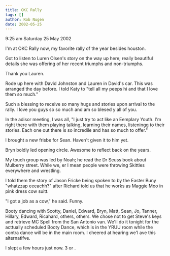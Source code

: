 ```yaml
---
title: OKC Rally
tags: []
author: Rob Nugen
date: 2002-05-25
---
```


<p class=date>9:25 am Saturday 25 May 2002</p>

<p>I'm at OKC Rally now, my favorite rally of the year besides
houston.</p>

<p>Got to listen to Luren Olsen's story on the way up here; really
beautiful details she was offering of her recent triumphs and
non-triumphs.</p>

<p>Thank you Lauren.</p>

<p>Rode up here with David Johnston and Lauren in David's car.  This
was arranged the day before.  I told Katy to "tell all my peeps hi and
that I love them so much."</p>

<p>Such a blessing to receive so many hugs and stories upon arrival to
the rally.  I love you guys so so much and am so blesed y all of
you.</p>

<p>In the adisor meeting, I was all, "I just try to act like an
Eemplary Youth.  I'm right there with them playing talking, learning
their names, listeningg to their stories.  Each one out there is so
incredile and has so much to offer."</p>

<p>I brought a new frisbe for Sean. Haven't given it to him yet.</p>

<p>Bryn boldly led opening circle.  Awesome to reflect back on the
years.</p>

<p>My touch group was led by Noah; he read the Dr Seuss book about
Mulberry street. While we, er I mean people were throwing Skittles
everywhere and wrestling.</p>

<p>I told them the story of Jason Fricke being spoken to by the Easter
Buny "whatzzap eeeachh?" after Richard told us that he works as Maggie
Moo in pink dress cow suitt.</p>

<p>"I got a job as a cow," he said.  Funny.</p>

<p>Booty dancing with Scotty, Daniel, Edward, Bryn, Matt, Sean, Jo,
Tanner, Hillary, Edward, Ricahard, others, others.  We chose not to
get Steve's keys and retrieve MC Spell from the San Antonio van.
We'll do it tonight for the acttually scheduled Booty Dance, which is
in the YRUU room while the contra dance will be in the main room.  I
cheered at hearing we'l ave this alternatifve.</p>

<p>I slept a few hours just now.  3 or .</p>

